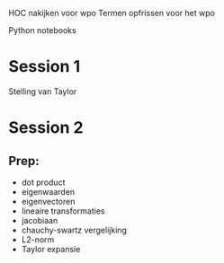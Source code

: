 HOC nakijken voor wpo
Termen opfrissen voor het wpo

Python notebooks

# Session 1
Stelling van Taylor

# Session 2
## Prep:
* dot product
* eigenwaarden
* eigenvectoren
* lineaire transformaties
* jacobiaan
* chauchy-swartz vergelijking
* L2-norm
* Taylor expansie